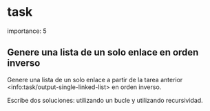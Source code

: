 # task

importance: 5

## Genere una lista de un solo enlace en orden inverso

Genere una lista de un solo enlace a partir de la tarea anterior &lt;info:task/output-single-linked-list&gt; en orden inverso.

Escribe dos soluciones: utilizando un bucle y utilizando recursividad.

